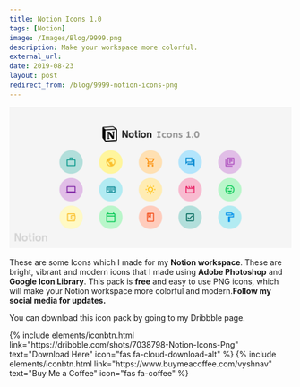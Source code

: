 ```yaml
---
title: Notion Icons 1.0
tags: [Notion]
image: /Images/Blog/9999.png
description: Make your workspace more colorful.
external_url:
date: 2019-08-23
layout: post
redirect_from: /blog/9999-notion-icons-png
---
```


![alt text](/Images/Blog/9999.png "Notion Icons Png")



These are some Icons which I made for my **Notion workspace**. These are bright, vibrant and modern icons that I made using **Adobe Photoshop** and **Google Icon Library**. This pack is **free** and easy to use PNG icons, which will make your Notion workspace more colorful and modern.**Follow my social media for updates.**

You can download this icon pack by going to my Dribbble page.
<p class="text-center">
{% include elements/iconbtn.html link="https://dribbble.com/shots/7038798-Notion-Icons-Png" text="Download Here" icon="fas fa-cloud-download-alt" %}
{% include elements/iconbtn.html link="https://www.buymeacoffee.com/vyshnav" text="Buy Me a Coffee" icon="fas fa-coffee" %}
</p>
